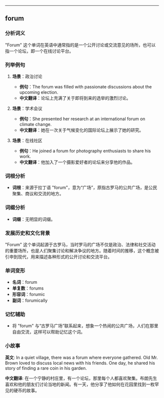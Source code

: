 
---------------
## forum
### 分析词义
"Forum" 这个单词在英语中通常指的是一个公开讨论或交流意见的场所，也可以指一个论坛，即一个在线讨论平台。

### 列举例句
1. **场景**：政治讨论
   - **例句**：The forum was filled with passionate discussions about the upcoming election.
   - **中文翻译**：论坛上充满了关于即将到来的选举的激烈讨论。

2. **场景**：学术会议
   - **例句**：She presented her research at an international forum on climate change.
   - **中文翻译**：她在一次关于气候变化的国际论坛上展示了她的研究。

3. **场景**：在线社区
   - **例句**：He joined a forum for photography enthusiasts to share his work.
   - **中文翻译**：他加入了一个摄影爱好者的论坛来分享他的作品。

### 词根分析
- **词根**：来源于拉丁语 "forum"，意为“广场”，原指古罗马的公共广场，是公民聚集、商议和交流的地方。

### 词缀分析
- **词缀**：无明显的词缀。

### 发展历史和文化背景
"Forum" 这个单词起源于古罗马，当时罗马的广场不仅是政治、法律和社交活动的重要场所，也是人们聚集讨论和解决争议的地方。随着时间的推移，这个概念被引申到现代，用来描述各种形式的公开讨论和交流平台。

### 单词变形
- **名词**：forum
- **单复数**：forums
- **形容词**：forumic
- **副词**：forumically

### 记忆辅助
- 将 "forum" 与“古罗马广场”联系起来，想象一个热闹的公共广场，人们在那里自由交流，这样可以帮助记忆这个词。

### 小故事
**英文**:
In a quiet village, there was a forum where everyone gathered. Old Mr. Brown loved to discuss local news with his friends. One day, he shared his story of finding a rare coin in his garden.

**中文翻译**:
在一个宁静的村庄里，有一个论坛，那里每个人都喜欢聚集。布朗先生喜欢和他的朋友们讨论当地的新闻。有一天，他分享了他如何在花园里找到一枚罕见的硬币的故事。

